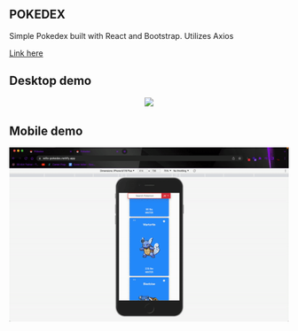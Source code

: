 ## POKEDEX

Simple Pokedex built with React and Bootstrap.
Utilizes Axios

<a href="https://wills-pokedex.netlify.app/">Link here</a>

## Desktop demo

<p align="center"><img src = "/demo/pokemon_demo.gif"/></p>

## Mobile demo

<p align="center"><img src = "/demo/pokemon_mobile_demo.gif"/></p>
